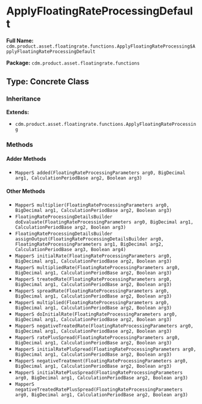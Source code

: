 # ApplyFloatingRateProcessingDefault

**Full Name:** `cdm.product.asset.floatingrate.functions.ApplyFloatingRateProcessing$ApplyFloatingRateProcessingDefault`

**Package:** `cdm.product.asset.floatingrate.functions`

## Type: Concrete Class

### Inheritance

**Extends:**
- `cdm.product.asset.floatingrate.functions.ApplyFloatingRateProcessing`

### Methods

#### Adder Methods

- `MapperS added(FloatingRateProcessingParameters arg0, BigDecimal arg1, CalculationPeriodBase arg2, Boolean arg3)`

#### Other Methods

- `MapperS multiplier(FloatingRateProcessingParameters arg0, BigDecimal arg1, CalculationPeriodBase arg2, Boolean arg3)`
- `FloatingRateProcessingDetailsBuilder doEvaluate(FloatingRateProcessingParameters arg0, BigDecimal arg1, CalculationPeriodBase arg2, Boolean arg3)`
- `FloatingRateProcessingDetailsBuilder assignOutput(FloatingRateProcessingDetailsBuilder arg0, FloatingRateProcessingParameters arg1, BigDecimal arg2, CalculationPeriodBase arg3, Boolean arg4)`
- `MapperS initialRate(FloatingRateProcessingParameters arg0, BigDecimal arg1, CalculationPeriodBase arg2, Boolean arg3)`
- `MapperS multipliedRate(FloatingRateProcessingParameters arg0, BigDecimal arg1, CalculationPeriodBase arg2, Boolean arg3)`
- `MapperS treatedRate(FloatingRateProcessingParameters arg0, BigDecimal arg1, CalculationPeriodBase arg2, Boolean arg3)`
- `MapperS spreadRate(FloatingRateProcessingParameters arg0, BigDecimal arg1, CalculationPeriodBase arg2, Boolean arg3)`
- `MapperS multiplied(FloatingRateProcessingParameters arg0, BigDecimal arg1, CalculationPeriodBase arg2, Boolean arg3)`
- `MapperS doInitialRate(FloatingRateProcessingParameters arg0, BigDecimal arg1, CalculationPeriodBase arg2, Boolean arg3)`
- `MapperS negativeTreatedRate(FloatingRateProcessingParameters arg0, BigDecimal arg1, CalculationPeriodBase arg2, Boolean arg3)`
- `MapperS ratePlusSpread(FloatingRateProcessingParameters arg0, BigDecimal arg1, CalculationPeriodBase arg2, Boolean arg3)`
- `MapperS initialRatePluSpread(FloatingRateProcessingParameters arg0, BigDecimal arg1, CalculationPeriodBase arg2, Boolean arg3)`
- `MapperS negativeTreatment(FloatingRateProcessingParameters arg0, BigDecimal arg1, CalculationPeriodBase arg2, Boolean arg3)`
- `MapperS initialRatePlusSpread(FloatingRateProcessingParameters arg0, BigDecimal arg1, CalculationPeriodBase arg2, Boolean arg3)`
- `MapperS negativeTreatedRatePlusSpread(FloatingRateProcessingParameters arg0, BigDecimal arg1, CalculationPeriodBase arg2, Boolean arg3)`

